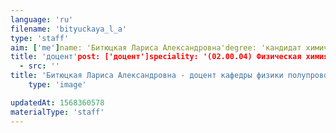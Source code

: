 ```yaml
---
language: 'ru'
filename: 'bityuckaya_l_a'
type: 'staff'
aim: ['me']name: 'Битюцкая Лариса Александровна'degree: 'кандидат химических наук'
title: 'доцент'post: ['доцент']speciality: '(02.00.04) Физическая химия'contacts: []avatar:
  - src: ''
title: 'Битюцкая Лариса Александровна - доцент кафедры физики полупроводников и микроэлектроники'
    type: 'image'

updatedAt: 1568360578
materialType: 'staff'
---
```


